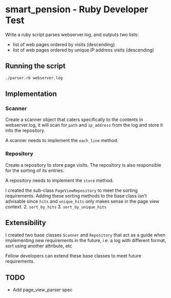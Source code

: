 # smart_pension - Ruby Developer Test
Write a ruby script parses webserver.log, and outputs two lists:
 - list of web pages ordered by visits (descending)
 - list of web pages ordered by unique IP address visits (descending)
 
 ## Running the script
 ```bash
 ./parser.rb webserver.log
 ```

## Implementation
### Scanner
Create a scanner object that caters specifically to the contents in webserver.log, it will scan for `path` and `ip_address` from the log and store it into the repository.

A scanner needs to implement the `each_line` method. 

### Repository
Create a repository to store page visits. The repository is also responsible for the sorting of its entries.

A repository needs to implement the `store` method.

I created the sub-class `PageViewRepository` to meet the sorting requirements. Adding these sorting methods to the base class isn't advisable since `hits` and `unique_hits` only makes sense in the page view context.
2. `sort_by_hits`
3. `sort_by_unique_hits`

## Extensibility
I created two base classes `Scanner` and `Repository` that act as a guide when implementing new requirements in the future, i.e. a log with different format, sort using another attribute, etc

Fellow developers can extend these base classes to meet future requirements.

## TODO
- Add page_view_parser spec
